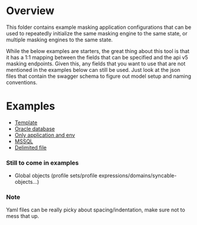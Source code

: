 # Overview

This folder contains example masking application configurations that can be used to repeatedly
initialize the same masking engine to the same state, or multiple masking engines to the same state.

While the below examples are starters, the great thing about this tool is that it has a 1:1
mapping between the fields that can be specified and the api v5 masking endpoints. Given this,
any fields that you want to use that are not mentioned in the examples below can still be used. Just
look at the json files that contain the swagger schema to figure out model setup and naming conventions.

# Examples
* [Template](template.yaml)
* [Oracle database](oracle_example.yaml)
* [Only application and env](onlyAppEnv.yaml)
* [MSSQL](mssql.yaml)
* [Delimited file](delmFile.yaml)

### Still to come in examples
 * Global objects (profile sets/profile expressions/domains/syncable-objects...)

### Note
 Yaml files can be really picky about spacing/indentation, make sure not to mess that up.